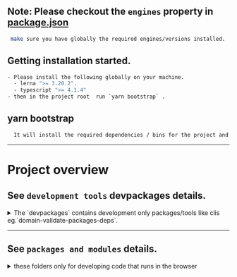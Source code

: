 ## Note: Please checkout the `engines` property in [package.json](./package.json)

```sh
 make sure you have globally the required engines/versions installed.
```

## Getting installation started.

```sh
- Please install the following globally on your machine.
  - lerna ">= 3.20.2".
  - typescript ">= 4.1.4"
- then in the project root  run `yarn bootstrap` .
```

## yarn bootstrap

```sh
  It will install the required dependencies / bins for the project and builds the packages .
```

---

# Project overview

## See `development tools` devpackages details.

<details>
  <summary>The `devpackages` contains development only packages/tools like clis eg.`domain-validate-packages-deps`.</summary>

1. What is the `(domain-optimize-images)`

```sh
- the package will optimize the given image or a folder containing them,
  if the image/s already optimized it will skip it else it will optimize it,
  then write the optimized image to it\'s path, and add it to,
  `generated/optimizedAssetsManifest.json` to skip it next time.
- you can also try `domain-optimize-images --h` to see all options.
```

2. What is the `(domain-validate-packages-deps)`

```sh
- the package will validate the packages and modules dependencies along with typescript
  references.
- you can also try `domain-validate-packages-deps --h` to see all options.
```

3. What is the `(domain-precommit-linter)`

```sh
- the package will prettify, linting and validate dependencies staged files only
 if you want to include also unstaged files run `yarn lint:modified`.
```

4. What is the `(domain-prepush-linter)`

```sh
- the package will prettify, linting, validate dependencies if current branch is
`master`.
```

5. What is the `(domain-validate-packages-assets)`

```sh
- the package will validate the packages and modules assets.
- you can also try `domain-validate-packages-assets --h` to see all options.
```

6. What is the `(domain-validate-app-assets)`

```sh
- the package will validate the current app assets from its routes data config up
  to their dependencies by checking `assetsPaths` in their package.json file.
- you can also try `domain-validate-app-assets --h` to see all options.
```

7. What is the `(domain-post-whatsapp-build-message)`

```sh
- the package will zip/uploads the build folder and upload it to 'https://file.io'
  then posts a message to whatsapp with build info and down file link.
```

8. What is the `(domain-serve-app)`

```sh
- the package locally serve a given `app` build static files.
- you can also try `domain-serve-app --h` to see all options.
```

</details>

---

## See `packages and modules` details.

<details>
  <summary>these folders only for developing code that runs in the browser</summary>

1.  What is the `packages` folder

```sh
Contains `sharable and reusable` packages across the project.
```

2. What is the `xxx-modules` folders

```sh
Contains pages/components are only rendered in current module.
```

</details>
